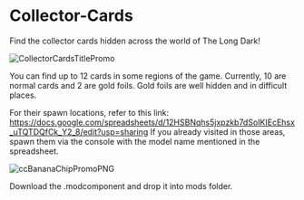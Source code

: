 # Collector-Cards
Find the collector cards hidden across the world of The Long Dark!

![CollectorCardsTitlePromo](https://github.com/Thekillergreece/Collector-Cards/assets/95387832/8e7e8e1a-4ad1-4dc9-8f5d-b5639fa2bbaf)

You can find up to 12 cards in some regions of the game. Currently, 10 are normal cards and 2 are gold foils. Gold foils are well hidden and in difficult places.

For their spawn locations, refer to this link: https://docs.google.com/spreadsheets/d/12HSBNqhs5jxpzkb7dSoIKIEcEhsx_uTQTDQfCk_Y2_8/edit?usp=sharing
If you already visited in those areas, spawn them via the console with the model name mentioned in the spreadsheet.

![ccBananaChipPromoPNG](https://github.com/Thekillergreece/Collector-Cards/assets/95387832/77aa1e61-d168-4183-a8f2-3fb4947163ba)

Download the .modcomponent and drop it into mods folder.
